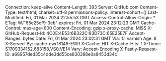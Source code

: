 Connection: keep-alive
Content-Length: 393
Server: GitHub.com
Content-Type: text/html; charset=utf-8
permissions-policy: interest-cohort=()
Last-Modified: Fri, 01 Mar 2024 22:55:53 GMT
Access-Control-Allow-Origin: *
ETag: W/"65e25cf9-3eb"
expires: Fri, 01 Mar 2024 23:12:23 GMT
Cache-Control: max-age=600
Content-Encoding: gzip
x-proxy-cache: MISS
X-GitHub-Request-Id: 4C0E:4E53:6B322C:83D73C:65E25E7F
Accept-Ranges: bytes
Date: Fri, 01 Mar 2024 23:02:31 GMT
Via: 1.1 varnish
Age: 8
X-Served-By: cache-ewr18149-EWR
X-Cache: HIT
X-Cache-Hits: 1
X-Timer: S1709334152.683158,VS0,VE14
Vary: Accept-Encoding
X-Fastly-Request-ID: a68957ded35c4dde3dd55ce830388e0a8453d34c
